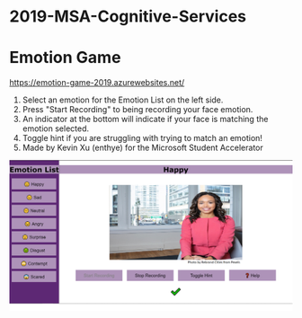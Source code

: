 # 2019-MSA-Cognitive-Services
# Emotion Game
https://emotion-game-2019.azurewebsites.net/
1. Select an emotion for the Emotion List on the left side.
2. Press "Start Recording" to being recording your face emotion.
3. An indicator at the bottom will indicate if your face is matching the emotion selected.
4. Toggle hint if you are struggling with trying to match an emotion!
5. Made by Kevin Xu (enthye) for the Microsoft Student Accelerator

![preview](https://github.com/enthye/2019-MSA-Cognitive-Services/blob/master/Preview.PNG?raw=true)
